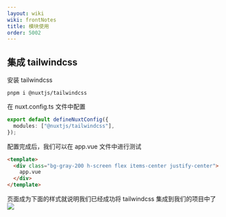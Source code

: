 ```yaml
---
layout: wiki
wiki: frontNotes
title: 模块使用
order: 5002
---
```


## 集成 tailwindcss

安装 tailwindcss

```shell
pnpm i @nuxtjs/tailwindcss
```

在 nuxt.config.ts 文件中配置

```ts nuxt.config.ts
export default defineNuxtConfig({
  modules: ["@nuxtjs/tailwindcss"],
});
```

配置完成后，我们可以在 app.vue 文件中进行测试

```html app.vue
<template>
  <div class="bg-gray-200 h-screen flex items-center justify-center">
    app.vue
  </div>
</template>
```

页面成为下面的样式就说明我们已经成功将 tailwindcss 集成到我们的项目中了
![](/assets/wiki/Nuxt/Capture-2022-12-31-230703.png)
